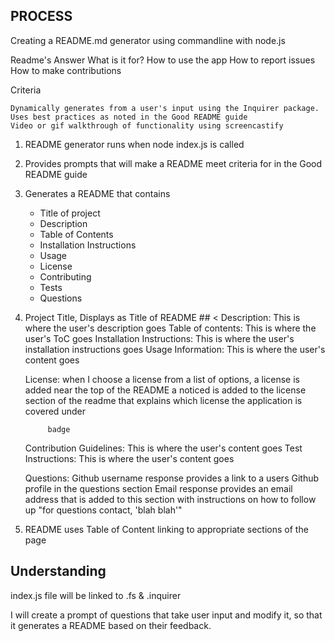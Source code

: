## PROCESS

Creating a README.md generator using commandline with node.js

Readme's Answer
    What is it for?
    How to use the app
    How to report issues
    How to make contributions

Criteria

    Dynamically generates from a user's input using the Inquirer package.
    Uses best practices as noted in the Good README guide
    Video or gif walkthrough of functionality using screencastify

1. README generator runs when node index.js is called
2. Provides prompts that will make a README meet criteria for in the Good README guide
3. Generates a README that contains
    * Title of project
    * Description
    * Table of Contents
    * Installation Instructions
    * Usage
    * License
    * Contributing
    * Tests
    * Questions

4.  Project Title, Displays as Title of README ## < 
    Description: This is where the user's description goes
    Table of contents: This is where the user's ToC goes
    Installation Instructions: This is where the user's installation instructions goes
    Usage Information: This is where the user's content goes

    License: when I choose a license from a list of options, a license is added near the top of the README
             a noticed is added to the license section of the readme that explains which license the application is covered under

             badge
    
    Contribution Guidelines: This is where the user's content goes
    Test Instructions: This is where the user's content goes
    
    Questions:  Github username response provides a link to a users Github profile in the questions section
                Email response provides an email address that is added to this section  with instructions on how to follow up
                "for questions contact, 'blah blah'"

5. README uses Table of Content linking to appropriate sections of the page


## Understanding

index.js file will be linked to .fs & .inquirer

I will create a prompt of questions that take user input and modify it, so that it generates a README based on their feedback.




